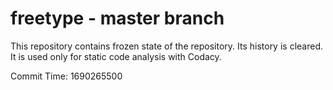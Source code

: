 # freetype - master branch

This repository contains frozen state of the repository.
Its history is cleared. It is used only for static code
analysis with Codacy.

Commit Time: 1690265500